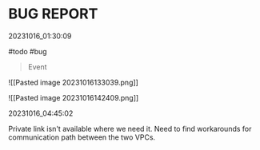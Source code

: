 # BUG REPORT

20231016_01:30:09

#todo 
#bug 

> Event

![[Pasted image 20231016133039.png]]

![[Pasted image 20231016142409.png]]

20231016_04:45:02

Private link isn't available where we need it. Need to find workarounds for communication path between the two VPCs. 